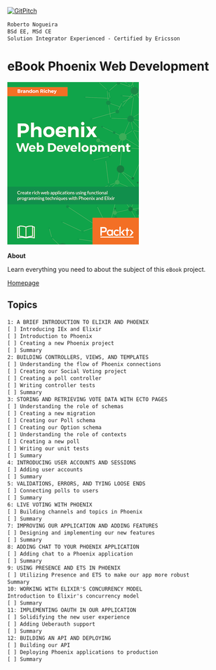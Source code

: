 [![GitPitch](https://gitpitch.com/assets/badge.svg)](https://gitpitch.com/enogrob/ebook-project/master)
```
Roberto Nogueira  
BSd EE, MSd CE
Solution Integrator Experienced - Certified by Ericsson
```
# eBook Phoenix Web Development

![ebook image](assets/ebook.png)

**About**

Learn everything you need to about the subject of this `eBook` project.

[Homepage](https://www.packtpub.com/web-development/phoenix-web-development)

## Topics
```
1: A BRIEF INTRODUCTION TO ELIXIR AND PHOENIX
[ ] Introducing IEx and Elixir
[ ] Introduction to Phoenix
[ ] Creating a new Phoenix project
[ ] Summary
2: BUILDING CONTROLLERS, VIEWS, AND TEMPLATES
[ ] Understanding the flow of Phoenix connections
[ ] Creating our Social Voting project
[ ] Creating a poll controller
[ ] Writing controller tests
[ ] Summary
3: STORING AND RETRIEVING VOTE DATA WITH ECTO PAGES
[ ] Understanding the role of schemas
[ ] Creating a new migration
[ ] Creating our Poll schema
[ ] Creating our Option schema
[ ] Understanding the role of contexts
[ ] Creating a new poll
[ ] Writing our unit tests
[ ] Summary
4: INTRODUCING USER ACCOUNTS AND SESSIONS
[ ] Adding user accounts
[ ] Summary
5: VALIDATIONS, ERRORS, AND TYING LOOSE ENDS
[ ] Connecting polls to users
[ ] Summary
6: LIVE VOTING WITH PHOENIX
[ ] Building channels and topics in Phoenix
[ ] Summary
7: IMPROVING OUR APPLICATION AND ADDING FEATURES
[ ] Designing and implementing our new features
[ ] Summary
8: ADDING CHAT TO YOUR PHOENIX APPLICATION
[ ] Adding chat to a Phoenix application
[ ] Summary
9: USING PRESENCE AND ETS IN PHOENIX
[ ] Utilizing Presence and ETS to make our app more robust
Summary
10: WORKING WITH ELIXIR'S CONCURRENCY MODEL
Introduction to Elixir's concurrency model
[ ] Summary
11: IMPLEMENTING OAUTH IN OUR APPLICATION
[ ] Solidifying the new user experience
[ ] Adding Ueberauth support
[ ] Summary
12: BUILDING AN API AND DEPLOYING
[ ] Building our API
[ ] Deploying Phoenix applications to production
[ ] Summary
```
